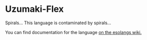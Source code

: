 # Uzumaki-Flex
Spirals... This language is contaminated by spirals...

You can find documentation for the language [on the esolangs wiki.](https://esolangs.org/wiki/Uzumaki)
